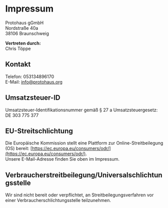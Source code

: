 # Impressum

Protohaus gGmbH  
Nordstraße 40a  
38106 Braunschweig

**Vertreten durch:**  
Chris Töppe

## Kontakt

Telefon: 053134896170  
E-Mail: info@protohaus.org

## Umsatzsteuer-ID

Umsatzsteuer-Identifikationsnummer gemäß § 27 a Umsatzsteuergesetz:  
DE 303 775 377

## EU-Streitschlichtung

Die Europäische Kommission stellt eine Plattform zur Online-Streitbeilegung (OS) bereit: [https://ec.europa.eu/consumers/odr/](https://ec.europa.eu/consumers/odr/).  
Unsere E-Mail-Adresse finden Sie oben im Impressum.

## Verbraucherstreitbeilegung/Universalschlichtungsstelle

Wir sind nicht bereit oder verpflichtet, an Streitbeilegungsverfahren vor einer Verbraucherschlichtungsstelle teilzunehmen.
